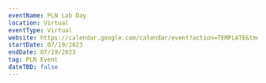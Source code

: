 ```yaml
---
eventName: PLN Lab Day
location: Virtual
eventType: Virtual
website: https://calendar.google.com/calendar/event?action=TEMPLATE&tmeid=MHY5ZG5jZml0OW1pZmZ0azR0ZDYxNGVvZ3FfMjAyMzA3MTlUMTYwMDAwWiBjX2lkbDFwamMyN3JwNGtnbm9uZ291dnRia3Y4QGc&tmsrc=c_idl1pjc27rp4kgnongouvtbkv8%40group.calendar.google.com
startDate: 07/19/2023
endDate: 07/19/2023
tag: PLN Event
dateTBD: false
---
```

